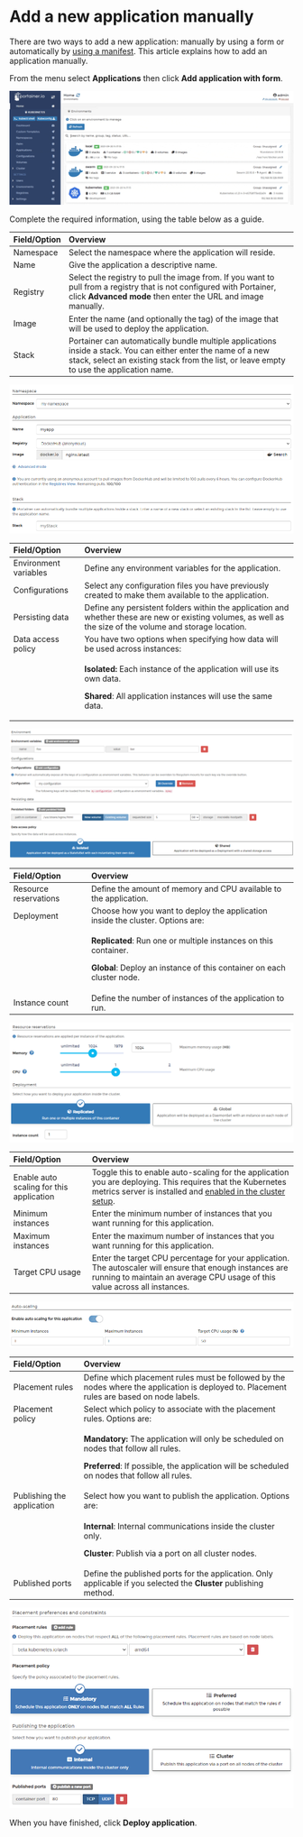 # Add a new application manually

There are two ways to add a new application: manually by using a form or automatically by [using a manifest](manifest.md). This article explains how to add an application manually.

From the menu select **Applications** then click **Add application with form**.

![](../../../.gitbook/assets/2.9-applications-add-manual-1.gif)

Complete the required information, using the table below as a guide.

| Field/Option | Overview |
| :--- | :--- |
| Namespace | Select the namespace where the application will reside. |
| Name | Give the application a descriptive name. |
| Registry | Select the registry to pull the image from. If you want to pull from a registry that is not configured with Portainer, click **Advanced mode** then enter the URL and image manually. |
| Image | Enter the name \(and optionally the tag\) of the image that will be used to deploy the application. |
| Stack | Portainer can automatically bundle multiple applications inside a stack. You can either enter the name of a new stack, select an existing stack from the list, or leave empty to use the application name. |

![](../../../.gitbook/assets/2.9-applications-add-manual-2.png)

<table>
  <thead>
    <tr>
      <th style="text-align:left">Field/Option</th>
      <th style="text-align:left">Overview</th>
    </tr>
  </thead>
  <tbody>
    <tr>
      <td style="text-align:left">Environment variables</td>
      <td style="text-align:left">Define any environment variables for the application.</td>
    </tr>
    <tr>
      <td style="text-align:left">Configurations</td>
      <td style="text-align:left">Select any configuration files you have previously created to make them
        available to the application.</td>
    </tr>
    <tr>
      <td style="text-align:left">Persisting data</td>
      <td style="text-align:left">Define any persistent folders within the application and whether these
        are new or existing volumes, as well as the size of the volume and storage
        location.</td>
    </tr>
    <tr>
      <td style="text-align:left">Data access policy</td>
      <td style="text-align:left">You have two options when specifying how data will be used across instances:</td>
    </tr>
    <tr>
      <td style="text-align:left"></td>
      <td style="text-align:left">
        <p><b>Isolated:</b> Each instance of the application will use its own data.</p>
        <p><b>Shared</b>: All application instances will use the same data.</p>
      </td>
    </tr>
  </tbody>
</table>

![](../../../.gitbook/assets/applications-add-3.png)

<table>
  <thead>
    <tr>
      <th style="text-align:left">Field/Option</th>
      <th style="text-align:left">Overview</th>
    </tr>
  </thead>
  <tbody>
    <tr>
      <td style="text-align:left">Resource reservations</td>
      <td style="text-align:left">Define the amount of memory and CPU available to the application.</td>
    </tr>
    <tr>
      <td style="text-align:left">Deployment</td>
      <td style="text-align:left">Choose how you want to deploy the application inside the cluster. Options
        are:</td>
    </tr>
    <tr>
      <td style="text-align:left"></td>
      <td style="text-align:left">
        <p><b>Replicated</b>: Run one or multiple instances on this container.</p>
        <p><b>Global</b>: Deploy an instance of this container on each cluster node.</p>
      </td>
    </tr>
    <tr>
      <td style="text-align:left">Instance count</td>
      <td style="text-align:left">Define the number of instances of the application to run.</td>
    </tr>
  </tbody>
</table>

![](../../../.gitbook/assets/applications-add-4.png)

| Field/Option | Overview |
| :--- | :--- |
| Enable auto scaling for this application | Toggle this to enable auto-scaling for the application you are deploying. This requires that the Kubernetes metrics server is installed and [enabled in the cluster setup](../cluster/setup.md#resources-and-metrics). |
| Minimum instances | Enter the minimum number of instances that you want running for this application. |
| Maximum instances | Enter the maximum number of instances that you want running for this application. |
| Target CPU usage | Enter the target CPU percentage for your application. The autoscaler will ensure that enough instances are running to maintain an average CPU usage of this value across all instances. |

![](../../../.gitbook/assets/2.9-applications-add-manual-5.png)

<table>
  <thead>
    <tr>
      <th style="text-align:left">Field/Option</th>
      <th style="text-align:left">Overview</th>
    </tr>
  </thead>
  <tbody>
    <tr>
      <td style="text-align:left">Placement rules</td>
      <td style="text-align:left">Define which placement rules must be followed by the nodes where the application
        is deployed to. Placement rules are based on node labels.</td>
    </tr>
    <tr>
      <td style="text-align:left">Placement policy</td>
      <td style="text-align:left">Select which policy to associate with the placement rules. Options are:</td>
    </tr>
    <tr>
      <td style="text-align:left"></td>
      <td style="text-align:left">
        <p><b>Mandatory:</b> The application will only be scheduled on nodes that
          follow all rules.</p>
        <p><b>Preferred</b>: If possible, the application will be scheduled on nodes
          that follow all rules.</p>
      </td>
    </tr>
    <tr>
      <td style="text-align:left">Publishing the application</td>
      <td style="text-align:left">Select how you want to publish the application. Options are:</td>
    </tr>
    <tr>
      <td style="text-align:left"></td>
      <td style="text-align:left">
        <p><b>Internal</b>: Internal communications inside the cluster only.</p>
        <p><b>Cluster</b>: Publish via a port on all cluster nodes.</p>
      </td>
    </tr>
    <tr>
      <td style="text-align:left">Published ports</td>
      <td style="text-align:left">Define the published ports for the application. Only applicable if you
        selected the <b>Cluster</b> publishing method.</td>
    </tr>
  </tbody>
</table>

![](../../../.gitbook/assets/applications-add-5.png)

When you have finished, click **Deploy application**.


